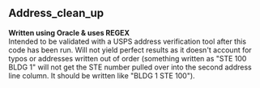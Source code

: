 ## Address_clean_up

**Written using Oracle & uses REGEX**    
Intended to be validated with a USPS address verification tool after this code has been run. Will not yield perfect results as it doesn't account for typos or addresses written out of order (something written as "STE 100 BLDG 1" will not get the STE number pulled over into the second address line column. It should be written like "BLDG 1 STE 100").

